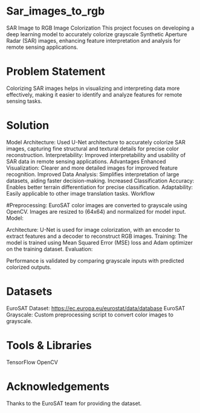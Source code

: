 # Sar_images_to_rgb
SAR Image to RGB Image Colorization
This project focuses on developing a deep learning model to accurately colorize grayscale Synthetic Aperture Radar (SAR) images, enhancing feature interpretation and analysis for remote sensing applications.

# Problem Statement
Colorizing SAR images helps in visualizing and interpreting data more effectively, making it easier to identify and analyze features for remote sensing tasks.

# Solution
Model Architecture: Used U-Net architecture to accurately colorize SAR images, capturing fine structural and textural details for precise color reconstruction.
Interpretability: Improved interpretability and usability of SAR data in remote sensing applications.
Advantages
Enhanced Visualization: Clearer and more detailed images for improved feature recognition.
Improved Data Analysis: Simplifies interpretation of large datasets, aiding faster decision-making.
Increased Classification Accuracy: Enables better terrain differentiation for precise classification.
Adaptability: Easily applicable to other image translation tasks.
Workflow

#Preprocessing:
EuroSAT color images are converted to grayscale using OpenCV.
Images are resized to (64x64) and normalized for model input.
Model:

Architecture: U-Net is used for image colorization, with an encoder to extract features and a decoder to reconstruct RGB images.
Training: The model is trained using Mean Squared Error (MSE) loss and Adam optimizer on the training dataset.
Evaluation:

Performance is validated by comparing grayscale inputs with predicted colorized outputs.
# Datasets
EuroSAT Dataset: https://ec.europa.eu/eurostat/data/database
EuroSAT Grayscale: Custom preprocessing script to convert color images to grayscale.
# Tools & Libraries
TensorFlow
OpenCV
# Acknowledgements
Thanks to the EuroSAT team for providing the dataset.
